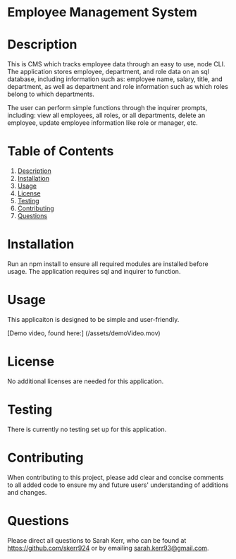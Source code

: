 # Employee Management System 

<a name="desc"></a>
# Description 
This is CMS which tracks employee data through an easy to use, node CLI. The application stores employee, department, and role data on an sql database, including information such as: employee name, salary, title, and department, as well as department and role information such as which roles belong to which departments. 

The user can perform simple functions through the inquirer prompts, including: view all employees, all roles, or all departments, delete an employee, update employee information like role or manager, etc. 

# Table of Contents 
1. [Description](#desc)
2. [Installation](#install)
3. [Usage](#usage)
4. [License](#lic)
5. [Testing](#test)
6. [Contributing](#contr)
7. [Questions](#quest)

<a name="install"></a>
# Installation 
Run an npm install to ensure all required modules are installed before usage. The application requires sql and inquirer to function. 

<a name="usage"></a>
# Usage 
This applicaiton is designed to be simple and user-friendly. 

[Demo video, found here:] (/assets/demoVideo.mov)

<a name="lic"></a>
# License 
No additional licenses are needed for this application. 

<a name="test"></a>
# Testing
 There is currently no testing set up for this application. 

<a name="contr"></a>
# Contributing 
When contributing to this project, please add clear and concise comments to all added code to ensure my and future users' understanding of additions and changes. 

<a name="quest"></a>
# Questions 
Please direct all questions to Sarah Kerr, who can be found at https://github.com/skerr924 or by emailing sarah.kerr93@gmail.com. 


